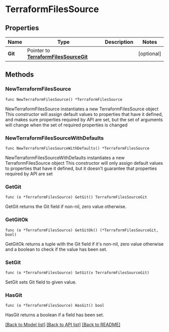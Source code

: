 # TerraformFilesSource

## Properties

Name | Type | Description | Notes
------------ | ------------- | ------------- | -------------
**Git** | Pointer to [**TerraformFilesSourceGit**](TerraformFilesSourceGit.md) |  | [optional] 

## Methods

### NewTerraformFilesSource

`func NewTerraformFilesSource() *TerraformFilesSource`

NewTerraformFilesSource instantiates a new TerraformFilesSource object
This constructor will assign default values to properties that have it defined,
and makes sure properties required by API are set, but the set of arguments
will change when the set of required properties is changed

### NewTerraformFilesSourceWithDefaults

`func NewTerraformFilesSourceWithDefaults() *TerraformFilesSource`

NewTerraformFilesSourceWithDefaults instantiates a new TerraformFilesSource object
This constructor will only assign default values to properties that have it defined,
but it doesn't guarantee that properties required by API are set

### GetGit

`func (o *TerraformFilesSource) GetGit() TerraformFilesSourceGit`

GetGit returns the Git field if non-nil, zero value otherwise.

### GetGitOk

`func (o *TerraformFilesSource) GetGitOk() (*TerraformFilesSourceGit, bool)`

GetGitOk returns a tuple with the Git field if it's non-nil, zero value otherwise
and a boolean to check if the value has been set.

### SetGit

`func (o *TerraformFilesSource) SetGit(v TerraformFilesSourceGit)`

SetGit sets Git field to given value.

### HasGit

`func (o *TerraformFilesSource) HasGit() bool`

HasGit returns a boolean if a field has been set.


[[Back to Model list]](../README.md#documentation-for-models) [[Back to API list]](../README.md#documentation-for-api-endpoints) [[Back to README]](../README.md)


